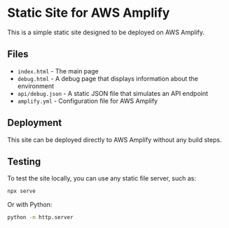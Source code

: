# Static Site for AWS Amplify

This is a simple static site designed to be deployed on AWS Amplify.

## Files

- `index.html` - The main page
- `debug.html` - A debug page that displays information about the environment
- `api/debug.json` - A static JSON file that simulates an API endpoint
- `amplify.yml` - Configuration file for AWS Amplify

## Deployment

This site can be deployed directly to AWS Amplify without any build steps.

## Testing

To test the site locally, you can use any static file server, such as:

```bash
npx serve
```

Or with Python:

```bash
python -m http.server
``` 